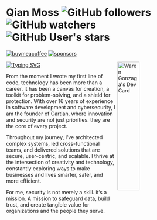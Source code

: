 # Qian Moss ![GitHub followers](https://img.shields.io/github/followers/qianmoss?style=flat&labelColor=B9BCFF&color=white) ![GitHub watchers](https://img.shields.io/github/watchers/qianmoss/qianmoss?style=flat&labelColor=B9BCFF&color=white) ![GitHub User's stars](https://img.shields.io/github/stars/qianmoss%2Fqianmoss?style=flat&labelColor=B9BCFF&color=white)
[![buymeacoffee](https://img.shields.io/badge/Buy%20Me%20a%20Coffee-%E2%9D%A4-%237b3fe4.svg?&logo=buymeacoffee&logoColor=white&labelColor=181717&style=flat-square)](https://github.com/sponsors/qianmoss) [![sponsors](https://img.shields.io/badge/Sponsor-%E2%9D%A4-%23db61a2.svg?&logo=github&logoColor=white&labelColor=181717&style=flat-square)](https://github.com/sponsors/qianmoss)

<!-- markdownlint-disable MD033 -->
<a href="https://app.daily.dev/warengonzaga">
    <img src="https://api.daily.dev/devcards/v2/5dwfVl5B1.png?type=default&r=c16" style="min-width: 200px; max-width: 250px; width: 30%" alt="Waren Gonzaga's Dev Card" align="right"/>
</a>
<!-- markdownlint-enable MD033 -->

[![Typing SVG](https://readme-typing-svg.demolab.com?font=Fira+Code&size=28&duration=900&pause=2000&color=B9BCFF&background=FFFFFF00&multiline=true&width=435&height=110&lines=Founder+at+Cartian;Cyber+Security+Expert;Full-Stack+Developer)](https://git.io/typing-svg)

From the moment I wrote my first line of code, technology has been more than a career. it has been a canvas for creation, a toolkit for problem-solving, and a shield for protection. With over 16 years of experience in software development and cybersecurity, I am the founder of Cartian, where innovation and security are not just priorities. they are the core of every project.

Throughout my journey, I’ve architected complex systems, led cross-functional teams, and delivered solutions that are secure, user-centric, and scalable. I thrive at the intersection of creativity and technology, constantly exploring ways to make businesses and lives smarter, safer, and more efficient.

For me, security is not merely a skill. it’s a mission. A mission to safeguard data, build trust, and create tangible value for organizations and the people they serve.
